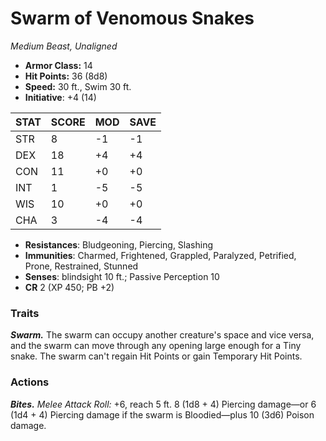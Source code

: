 # Swarm of Venomous Snakes

*Medium Beast, Unaligned*

- **Armor Class:** 14
- **Hit Points:** 36 (8d8)
- **Speed:** 30 ft., Swim 30 ft.
- **Initiative**: +4 (14)

|STAT|SCORE|MOD|SAVE|
| --- | --- | --- | ---- |
| STR | 8 | -1 | -1 |
| DEX | 18 | +4 | +4 |
| CON | 11 | +0 | +0 |
| INT | 1 | -5 | -5 |
| WIS | 10 | +0 | +0 |
| CHA | 3 | -4 | -4 |

- **Resistances**: Bludgeoning, Piercing, Slashing
- **Immunities**: Charmed, Frightened, Grappled, Paralyzed, Petrified, Prone, Restrained, Stunned
- **Senses**: blindsight 10 ft.; Passive Perception 10
- **CR** 2 (XP 450; PB +2)

### Traits

***Swarm.*** The swarm can occupy another creature's space and vice versa, and the swarm can move through any opening large enough for a Tiny snake. The swarm can't regain Hit Points or gain Temporary Hit Points.


### Actions

***Bites.*** *Melee Attack Roll:* +6, reach 5 ft. 8 (1d8 + 4) Piercing damage—or 6 (1d4 + 4) Piercing damage if the swarm is Bloodied—plus 10 (3d6) Poison damage.
